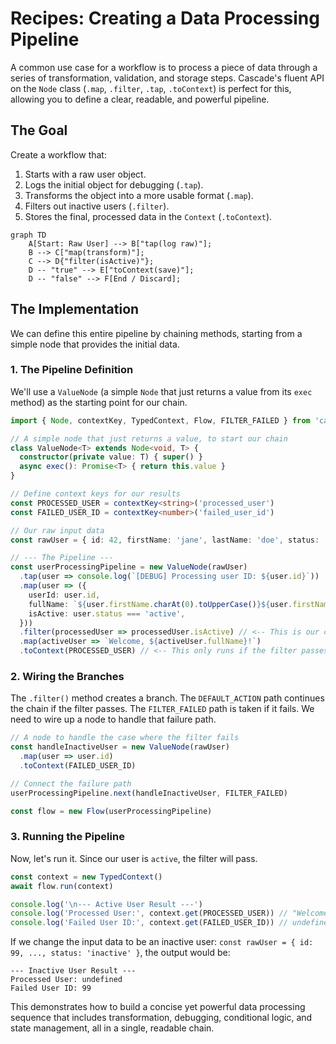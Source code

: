 # Recipes: Creating a Data Processing Pipeline

A common use case for a workflow is to process a piece of data through a series of transformation, validation, and storage steps. Cascade's fluent API on the `Node` class (`.map`, `.filter`, `.tap`, `.toContext`) is perfect for this, allowing you to define a clear, readable, and powerful pipeline.

## The Goal

Create a workflow that:
1. Starts with a raw user object.
2. Logs the initial object for debugging (`.tap`).
3. Transforms the object into a more usable format (`.map`).
4. Filters out inactive users (`.filter`).
5. Stores the final, processed data in the `Context` (`.toContext`).

```mermaid
graph TD
    A[Start: Raw User] --> B["tap(log raw)"];
    B --> C["map(transform)"];
    C --> D{"filter(isActive)"};
    D -- "true" --> E["toContext(save)"];
    D -- "false" --> F[End / Discard];
```

## The Implementation

We can define this entire pipeline by chaining methods, starting from a simple node that provides the initial data.

### 1. The Pipeline Definition

We'll use a `ValueNode` (a simple `Node` that just returns a value from its `exec` method) as the starting point for our chain.

```typescript
import { Node, contextKey, TypedContext, Flow, FILTER_FAILED } from 'cascade'

// A simple node that just returns a value, to start our chain
class ValueNode<T> extends Node<void, T> {
  constructor(private value: T) { super() }
  async exec(): Promise<T> { return this.value }
}

// Define context keys for our results
const PROCESSED_USER = contextKey<string>('processed_user')
const FAILED_USER_ID = contextKey<number>('failed_user_id')

// Our raw input data
const rawUser = { id: 42, firstName: 'jane', lastName: 'doe', status: 'active' }

// --- The Pipeline ---
const userProcessingPipeline = new ValueNode(rawUser)
  .tap(user => console.log(`[DEBUG] Processing user ID: ${user.id}`))
  .map(user => ({
    userId: user.id,
    fullName: `${user.firstName.charAt(0).toUpperCase()}${user.firstName.slice(1)} ${user.lastName.toUpperCase()}`,
    isActive: user.status === 'active',
  }))
  .filter(processedUser => processedUser.isActive) // <-- This is our conditional gate
  .map(activeUser => `Welcome, ${activeUser.fullName}!`)
  .toContext(PROCESSED_USER) // <-- This only runs if the filter passes
```

### 2. Wiring the Branches

The `.filter()` method creates a branch. The `DEFAULT_ACTION` path continues the chain if the filter passes. The `FILTER_FAILED` path is taken if it fails. We need to wire up a node to handle that failure path.

```typescript
// A node to handle the case where the filter fails
const handleInactiveUser = new ValueNode(rawUser)
  .map(user => user.id)
  .toContext(FAILED_USER_ID)

// Connect the failure path
userProcessingPipeline.next(handleInactiveUser, FILTER_FAILED)

const flow = new Flow(userProcessingPipeline)
```

### 3. Running the Pipeline

Now, let's run it. Since our user is `active`, the filter will pass.

```typescript
const context = new TypedContext()
await flow.run(context)

console.log('\n--- Active User Result ---')
console.log('Processed User:', context.get(PROCESSED_USER)) // "Welcome, Jane DOE!"
console.log('Failed User ID:', context.get(FAILED_USER_ID)) // undefined
```

If we change the input data to be an inactive user:
`const rawUser = { id: 99, ..., status: 'inactive' }`, the output would be:

```
--- Inactive User Result ---
Processed User: undefined
Failed User ID: 99
```

This demonstrates how to build a concise yet powerful data processing sequence that includes transformation, debugging, conditional logic, and state management, all in a single, readable chain.
